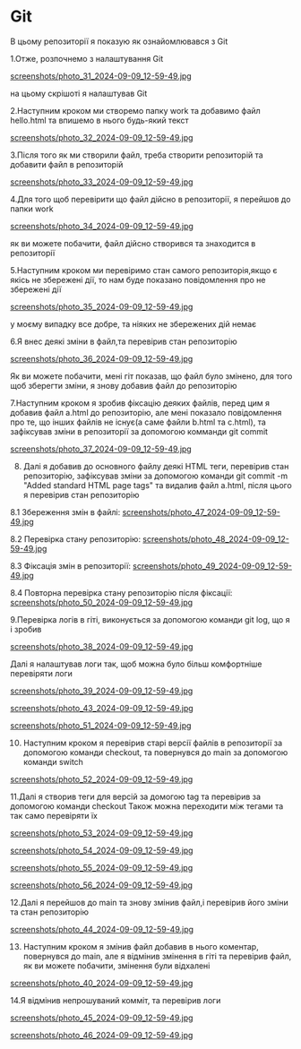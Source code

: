 # Git
В цьому репозиторії я показую як ознайомлювався з Git

1.Отже, розпочнемо з налаштування Git

[screenshots/photo_31_2024-09-09_12-59-49.jpg](https://github.com/T1mber-W0lf/Git/blob/main/screenshots/photo_31_2024-09-09_12-59-49.jpg)

на цьому скрішоті я налаштував Git 

2.Наступним кроком ми створемо папку work та добавимо файл hello.html та впишемо в нього будь-який текст

[screenshots/photo_32_2024-09-09_12-59-49.jpg](https://github.com/T1mber-W0lf/Git/blob/main/screenshots/photo_32_2024-09-09_12-59-49.jpg)

3.Після того як ми створили файл, треба створити репозиторій та добавити файл в репозиторій

[screenshots/photo_33_2024-09-09_12-59-49.jpg](https://github.com/T1mber-W0lf/Git/blob/main/screenshots/photo_33_2024-09-09_12-59-49.jpg)

4.Для того щоб перевірити що файл дійсно в репозиторії, я перейшов до папки work

[screenshots/photo_34_2024-09-09_12-59-49.jpg](https://github.com/T1mber-W0lf/Git/blob/main/screenshots/photo_34_2024-09-09_12-59-49.jpg)

як ви можете побачити, файл дійсно створився та знаходится в репозиторії

5.Наступним кроком ми перевіримо стан самого репозиторія,якщо є якісь не збережені дії, то нам буде показано повідомлення про не збережені дії

[screenshots/photo_35_2024-09-09_12-59-49.jpg](https://github.com/T1mber-W0lf/Git/blob/main/screenshots/photo_35_2024-09-09_12-59-49.jpg)

у моєму випадку все добре, та ніяких не збережених дій немає

6.Я внес деякі зміни в файл,та перевірив стан репозиторію

[screenshots/photo_36_2024-09-09_12-59-49.jpg](https://github.com/T1mber-W0lf/Git/blob/main/screenshots/photo_36_2024-09-09_12-59-49.jpg)

Як ви можете побачити, мені гіт показав, що файл було змінено, для того щоб зберегти зміни, я знову добавив файл до репозиторію

7.Наступним кроком я зробив фіксацію деяких файлів, перед цим я добавив файл a.html до репозиторію, але мені показало повідомлення про те, що інших файлів не існує(а саме файли b.html та c.html), та зафіксував зміни в репозиторії за допомогою комманди git commit

[screenshots/photo_37_2024-09-09_12-59-49.jpg](https://github.com/T1mber-W0lf/Git/blob/main/screenshots/photo_37_2024-09-09_12-59-49.jpg)

8. Далі я добавив до основного файлу деякі HTML теги, перевірив стан репозиторію, зафіксував зміни за допомогою команди git commit -m "Added standard HTML page tags" та видалив файл a.html, після цього я перевірив стан репозиторію

8.1 Збереження змін в файлі:
[screenshots/photo_47_2024-09-09_12-59-49.jpg](https://github.com/T1mber-W0lf/Git/blob/main/screenshots/photo_47_2024-09-09_12-59-49.jpg)

8.2 Перевірка стану репозиторію:
[screenshots/photo_48_2024-09-09_12-59-49.jpg](https://github.com/T1mber-W0lf/Git/blob/main/screenshots/photo_48_2024-09-09_12-59-49.jpg)

8.3 Фіксація змін в репозиторії:
[screenshots/photo_49_2024-09-09_12-59-49.jpg](https://github.com/T1mber-W0lf/Git/blob/main/screenshots/photo_49_2024-09-09_12-59-49.jpg)

8.4 Повторна перевірка стану репозиторію після фіксації:
[screenshots/photo_50_2024-09-09_12-59-49.jpg](https://github.com/T1mber-W0lf/Git/blob/main/screenshots/photo_50_2024-09-09_12-59-49.jpg)

9.Перевірка логів в гіті, виконується за допомогою команди git log, що я і зробив

[screenshots/photo_38_2024-09-09_12-59-49.jpg](https://github.com/T1mber-W0lf/Git/blob/main/screenshots/photo_38_2024-09-09_12-59-49.jpg)

Далі я налаштував логи так, щоб можна було більш комфортніше перевіряти логи

[screenshots/photo_39_2024-09-09_12-59-49.jpg](https://github.com/T1mber-W0lf/Git/blob/main/screenshots/photo_39_2024-09-09_12-59-49.jpg)

[screenshots/photo_43_2024-09-09_12-59-49.jpg](https://github.com/T1mber-W0lf/Git/blob/main/screenshots/photo_43_2024-09-09_12-59-49.jpg)

[screenshots/photo_51_2024-09-09_12-59-49.jpg](https://github.com/T1mber-W0lf/Git/blob/main/screenshots/photo_51_2024-09-09_12-59-49.jpg)

10. Наступним кроком я перевірив старі версії файлів в репозиторії за допомогою команди checkout, та повернувся до main за допомогою команди switch

[screenshots/photo_52_2024-09-09_12-59-49.jpg](https://github.com/T1mber-W0lf/Git/blob/main/screenshots/photo_52_2024-09-09_12-59-49.jpg)

11.Далі я створив теги для версій за домогою tag та перевірив за допомогою команди checkout
Також можна переходити між тегами та так само перевіряти їх

[screenshots/photo_53_2024-09-09_12-59-49.jpg](https://github.com/T1mber-W0lf/Git/blob/main/screenshots/photo_53_2024-09-09_12-59-49.jpg)

[screenshots/photo_54_2024-09-09_12-59-49.jpg](https://github.com/T1mber-W0lf/Git/blob/main/screenshots/photo_54_2024-09-09_12-59-49.jpg)

[screenshots/photo_55_2024-09-09_12-59-49.jpg](https://github.com/T1mber-W0lf/Git/blob/main/screenshots/photo_55_2024-09-09_12-59-49.jpg)

[screenshots/photo_56_2024-09-09_12-59-49.jpg](https://github.com/T1mber-W0lf/Git/blob/main/screenshots/photo_56_2024-09-09_12-59-49.jpg)

12.Далі я перейшов до main та знову змінив файл,і перевірив його зміни та стан репозиторію

[screenshots/photo_44_2024-09-09_12-59-49.jpg](https://github.com/T1mber-W0lf/Git/blob/main/screenshots/photo_44_2024-09-09_12-59-49.jpg)

13. Наступним кроком я змінив файл добавив в нього коментар, повернувся до main, але я відмінив змінення в гіті та перевірив файл, як ви можете побачити, змінення були відхалені

[screenshots/photo_40_2024-09-09_12-59-49.jpg](https://github.com/T1mber-W0lf/Git/blob/main/screenshots/photo_40_2024-09-09_12-59-49.jpg)

14.Я відмінив непрошуваний комміт, та перевірив логи

[screenshots/photo_45_2024-09-09_12-59-49.jpg](https://github.com/T1mber-W0lf/Git/blob/main/screenshots/photo_45_2024-09-09_12-59-49.jpg)

[screenshots/photo_46_2024-09-09_12-59-49.jpg](https://github.com/T1mber-W0lf/Git/blob/main/screenshots/photo_46_2024-09-09_12-59-49.jpg)
